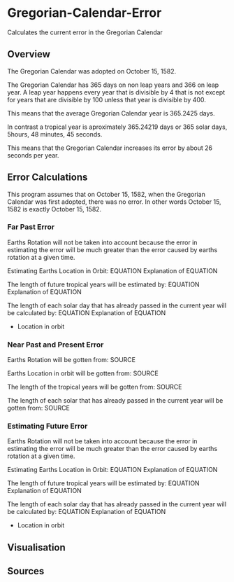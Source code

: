 # Gregorian-Calendar-Error
Calculates the current error in the Gregorian Calendar

## Overview
The Gregorian Calendar was adopted on October 15, 1582.

The Gregorian Calendar has 365 days on non leap years and 366 on leap year.
A leap year happens every year that is divisible by 4 that is not except for years
that are divisible by 100 unless that year is divisible by 400.

This means that the average Gregorian Calendar year is 365.2425 days.

In contrast a tropical year is aproximately 365.24219 days or 365 solar days, 5hours, 
48 minutes, 45 seconds.

This means that the Gregorian Calendar increases its error by about 26 seconds per year.

## Error Calculations
This program assumes that on October 15, 1582, when the Gregorian Calendar was first adopted, there was no error.
In other words October 15, 1582 is exactly October 15, 1582.

### Far Past Error
Earths Rotation will not be taken into account because the error in estimating the error will be much greater than
the error caused by earths rotation at a given time.

Estimating Earths Location in Orbit:
EQUATION
Explanation of EQUATION

The length of future tropical years will be estimated by:
EQUATION
Explanation of EQUATION

The length of each solar day that has already passed in the current year will be calculated by:
EQUATION
Explanation of EQUATION
- Location in orbit

### Near Past and Present Error
Earths Rotation will be gotten from:
SOURCE

Earths Location in orbit will be gotten from:
SOURCE

The length of the tropical years will be gotten from:
SOURCE

The length of each solar that has already passed in the current year will be gotten from:
SOURCE

### Estimating Future Error
Earths Rotation will not be taken into account because the error in estimating the error will be much greater than
the error caused by earths rotation at a given time.

Estimating Earths Location in Orbit:
EQUATION
Explanation of EQUATION

The length of future tropical years will be estimated by:
EQUATION
Explanation of EQUATION

The length of each solar day that has already passed in the current year will be calculated by:
EQUATION
Explanation of EQUATION
- Location in orbit

## Visualisation

## Sources